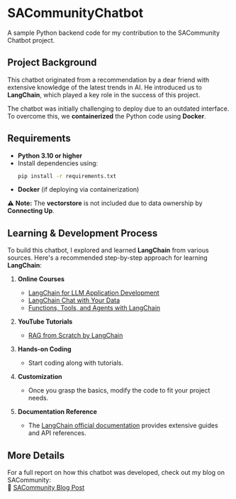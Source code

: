 # SACommunityChatbot  

A sample Python backend code for my contribution to the SACommunity Chatbot project.  

## Project Background  

This chatbot originated from a recommendation by a dear friend with extensive knowledge of the latest trends in AI. He introduced us to **LangChain**, which played a key role in the success of this project.  

The chatbot was initially challenging to deploy due to an outdated interface. To overcome this, we **containerized** the Python code using **Docker**.  

## Requirements  

- **Python 3.10 or higher**  
- Install dependencies using:  
  ```bash
  pip install -r requirements.txt
  ```
- **Docker** (if deploying via containerization)  

⚠ **Note:** The **vectorstore** is not included due to data ownership by **Connecting Up**.  

## Learning & Development Process  

To build this chatbot, I explored and learned **LangChain** from various sources. Here's a recommended step-by-step approach for learning **LangChain**:  

1. **Online Courses**  
   - [LangChain for LLM Application Development](https://learn.deeplearning.ai/accomplishments/25ad5adc-31a0-4473-ba18-b94eed39454e?usp=sharing)  
   - [LangChain Chat with Your Data](https://learn.deeplearning.ai/accomplishments/40ca3d5e-0949-4e6e-a27d-875dec8c10ed?usp=sharing)  
   - [Functions, Tools, and Agents with LangChain](https://learn.deeplearning.ai/accomplishments/1676a458-58eb-4826-97b0-7bb4204942eb?usp=sharing)  

2. **YouTube Tutorials**  
   - [RAG from Scratch by LangChain](https://www.youtube.com/watch?v=wd7TZ4w1mSw&list=PLfaIDFEXuae2LXbO1_PKyVJiQ23ZztA0x&ab_channel=LangChain)  

3. **Hands-on Coding**  
   - Start coding along with tutorials.  

4. **Customization**  
   - Once you grasp the basics, modify the code to fit your project needs.  

5. **Documentation Reference**  
   - The [LangChain official documentation](https://python.langchain.com/) provides extensive guides and API references.  

## More Details  

For a full report on how this chatbot was developed, check out my blog on SACommunity:  
🔗 [SACommunity Blog Post](https://sacommunity.org/node/1202)  